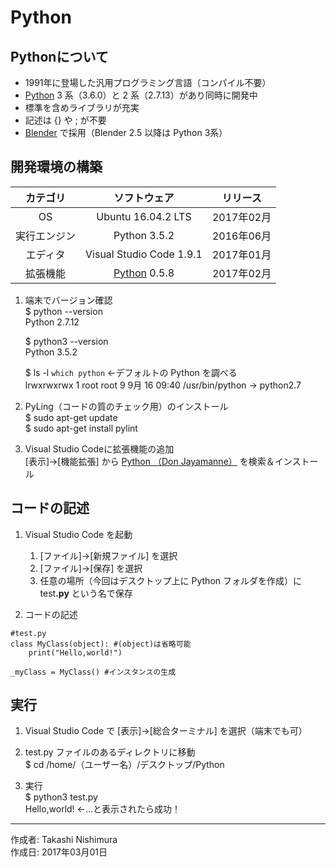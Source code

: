# Python

## Pythonについて

* 1991年に登場した汎用プログラミング言語（コンパイル不要）
* [Python](https://ja.wikipedia.org/wiki/Python) 3 系（3.6.0）と 2 系（2.7.13）があり同時に開発中
* 標準を含めライブラリが充実
* 記述は {} や ; が不要
* [Blender](https://ja.wikipedia.org/wiki/Blender) で採用（Blender 2.5 以降は Python 3系）

## 開発環境の構築

|カテゴリ|ソフトウェア|リリース|
|:--:|:--:|:--:|
|OS|Ubuntu 16.04.2 LTS|2017年02月|
|実行エンジン|Python 3.5.2|2016年06月|
|エディタ|Visual Studio Code 1.9.1|2017年01月|
|拡張機能|[Python](https://github.com/DonJayamanne/pythonVSCode) 0.5.8|2017年02月|

1. 端末でバージョン確認  
    $ python --version  
    Python 2.7.12

    $ python3 --version  
    Python 3.5.2

    $ ls -l `which python` ←デフォルトの Python を調べる  
    lrwxrwxrwx 1 root root 9  9月 16 09:40 /usr/bin/python -> python2.7

1. PyLing（コードの質のチェック用）のインストール  
    $ sudo apt-get update  
    $ sudo apt-get install pylint  

1. Visual Studio Codeに拡張機能の追加  
    [表示]→[機能拡張] から [Python （Don Jayamanne）](https://github.com/DonJayamanne/pythonVSCode) を検索＆インストール

## コードの記述

1. Visual Studio Code を起動
    1. [ファイル]→[新規ファイル] を選択
    1. [ファイル]→[保存] を選択
    1. 任意の場所（今回はデスクトップ上に Python フォルダを作成）に test<b>.py</b> という名で保存  

1. コードの記述
```
#test.py
class MyClass(object): #(object)は省略可能
    print("Hello,world!")

_myClass = MyClass() #インスタンスの生成
```

## 実行

1. Visual Studio Code で [表示]→[総合ターミナル] を選択（端末でも可）

1. test.py ファイルのあるディレクトリに移動  
$ cd /home/（ユーザー名）/デスクトップ/Python

1. 実行  
$ python3 test.py  
Hello,world! ←…と表示されたら成功！

***
作成者: Takashi Nishimura  
作成日: 2017年03月01日

